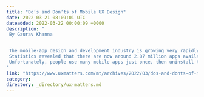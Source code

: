 ```yaml
---
title: "Do’s and Don’ts of Mobile UX Design"
date: 2022-03-21 08:09:01 UTC
dateadded: 2022-03-22 00:00:09 +0000
description: "
 By Gaurav Khanna 


 The mobile-app design and development industry is growing very rapidly and continuously. In fact, it is one of the fastest-growing industries in the world today. 
 Statistics revealed that there are now around 2.87 million apps available for download on the Google Play Store and 1.96 million on the Apple App Store. Moreover, mobile-app developers are publishing over 30,000 new mobile apps on the Apple App Store every month, and industry analysts expect these figures to increase in the coming years, as more and more industries invest in creating various kinds of mobile apps. 
 Unfortunately, people use many mobile apps just once, then uninstall them. There are various reasons why this scenario occurs. A common reason is that these mobile apps have failed to live up to users’ expectations—especially in terms of their overall user experience. Read More 
"
link: "https://www.uxmatters.com/mt/archives/2022/03/dos-and-donts-of-mobile-ux-design.php"
category:
directory: _directory/ux-matters.md
---
```

